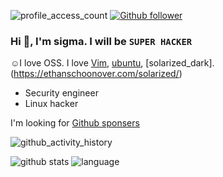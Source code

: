 ![profile_access_count](https://komarev.com/ghpvc/?username=RyosukeDTomita)
[![Github follower](https://img.shields.io/github/followers/RyosukeDTomita?label=Follow&style=social)](https://github.com/RyosukeDTomita)

### Hi 👋, I'm sigma. I will be `SUPER HACKER`
☺I love OSS. I love [Vim](https://www.vim.org/), [ubuntu](https://ubuntu.com/), [solarized_dark].(https://ethanschoonover.com/solarized/)

* Security engineer
* Linux hacker

I'm looking for [Github sponsers](https://github.com/sponsors/RyosukeDTomita/)


![github_activity_history](https://github-profile-summary-cards.vercel.app/api/cards/profile-details?username=RyosukeDTomita&theme=solarized_dark)

![github stats](https://github-readme-stats.vercel.app/api?username=RyosukeDTomita&count_private=true&show_icons=true&theme=cobalt)
![language](https://github-readme-stats.vercel.app/api/top-langs/?username=RyosukeDTomita&layout=compact&theme=cobalt)
<!--
**RyosukeDTomita/RyosukeDTomita** is a ✨ _special_ ✨ repository because its `README.md` (this file) appears on your GitHub profile.

Here are some ideas to get you started:

- 🔭 I’m currently working on ...
- 🌱 I’m currently learning ...
- 👯 I’m looking to collaborate on ...
- 🤔 I’m looking for help with ...
- 💬 Ask me about ...
- 📫 How to reach me: ...
- 😄 Pronouns: ...
- ⚡ Fun fact: ...
Reference -> https://jackswim3411.hatenablog.com/entry/2021/09/18/205206
-->
